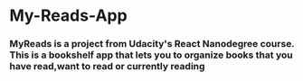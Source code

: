 # My-Reads-App
### MyReads is a project from Udacity's React Nanodegree course. This is a bookshelf app that lets you to organize books that you have read,want to read or currently reading

